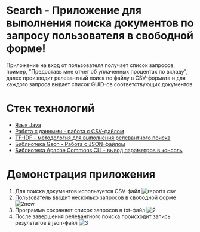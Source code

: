 # Search - Приложение для выполнения поиска документов по запросу пользователя в свободной форме!

Приложение на вход от пользователя получает список запросов, пример, "Предоставь мне отчет об уплаченных процентах по вкладу", далее производит релевантный поиск по 
файлу в CSV-формата и для каждого запроса выдает список GUID-ов соответствующих документов.

# Стек технологий
- [Язык Java]()
- [Работа с данными - работа с CSV-файлом]()
- [TF-IDF - методология для выполнения релевантного поиска]()
- [Библиотека Gson - Работа с JSON-файлом]()
- [Библиотека Apache Commons CLI - вывод параметров в консоль]()



 # Демонстрация приложения
1. Для поиска документов используется CSV-файл
![reports csv](https://github.com/user-attachments/assets/0af685a4-4e75-452d-a188-977f3d667aa1)
2. Пользователь вводит несколько запросов в свободной форме
![2new](https://github.com/user-attachments/assets/a2ea29d4-b487-4ee0-88dd-0dc7c43e60dc)
3. Программа сохраняет список запросов в txt-файл
![2](https://github.com/user-attachments/assets/7666a260-84bb-4a8a-bb9b-bb02fbe6b117)
4. После завершения релевантного поиска происходит запись результатов в json-файл
![3](https://github.com/user-attachments/assets/913ee48d-2503-4b1c-bc2f-cdae6947ddc8)
